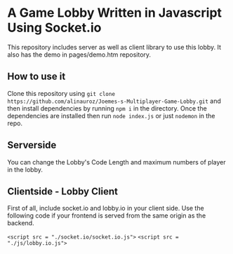 # A Game Lobby Written in Javascript Using Socket.io

This repository includes server as well as client library to use this lobby. It also has the demo in pages/demo.htm repository.

## How to use it

Clone this repository using `git clone https://github.com/alinauroz/Joemes-s-Multiplayer-Game-Lobby.git` and then install dependencies by running `npm i` in the directory. Once the dependencies are installed then run `node index.js` or just `nodemon` in the repo.

## Serverside

You can change the Lobby's Code Length and maximum numbers of player in the lobby.

## Clientside - Lobby Client

First of all, include socket.io and lobby.io in your client side. Use the following code if your frontend is served from the same origin as the backend.

`<script src = "./socket.io/socket.io.js">`
`<script src = "./js/lobby.io.js">`

